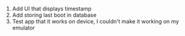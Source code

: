 1. Add UI that displays timestamp
2. Add storing last boot in database
3. Test app that it works on device, I couldn't make it working on my emulator